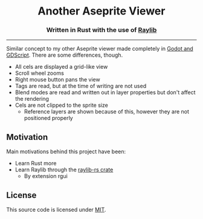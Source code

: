 <div style="text-align: center" align="center">
<h1>Another Aseprite Viewer</h1>
<h3>Written in Rust with the use of <a href="http://raylib.com/" rel="noreferrer noopener" target="_blank">Raylib</a></h3>
</div>

---

Similar concept to my other Aseprite viewer made completely in
[Godot and GDScript](https://github.com/xubiod/aseprite-file-viewer). There are
some differences, though.
- All cels are displayed a grid-like view
- Scroll wheel zooms
- Right mouse button pans the view
- Tags are read, but at the time of writing are not used
- Blend modes are read and written out in layer properties but don't affect the rendering
- Cels are not clipped to the sprite size
  - Reference layers are shown because of this, however they are not positioned properly

## Motivation

Main motivations behind this project have been:
- Learn Rust more
- Learn Raylib through the [raylib-rs crate](https://crates.io/crates/raylib)
  - By extension rgui

## License

This source code is licensed under [MIT](LICENSE).